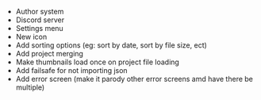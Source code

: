 - Author system
- Discord server
- Settings menu
- New icon
- Add sorting options (eg: sort by date, sort by file size, ect)
- Add project merging
- Make thumbnails load once on project file loading
- Add failsafe for not importing json
- Add error screen (make it parody other error screens amd have there be multiple)
